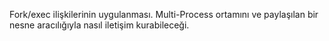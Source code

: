 Fork/exec ilişkilerinin uygulanması. Multi-Process ortamını ve paylaşılan bir nesne aracılığıyla nasıl iletişim kurabileceği.
